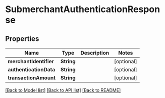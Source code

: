 # SubmerchantAuthenticationResponse

## Properties
Name | Type | Description | Notes
------------ | ------------- | ------------- | -------------
**merchantIdentifier** | **String** |  | [optional] 
**authenticationData** | **String** |  | [optional] 
**transactionAmount** | **String** |  | [optional] 

[[Back to Model list]](../README.md#documentation-for-models) [[Back to API list]](../README.md#documentation-for-api-endpoints) [[Back to README]](../README.md)


